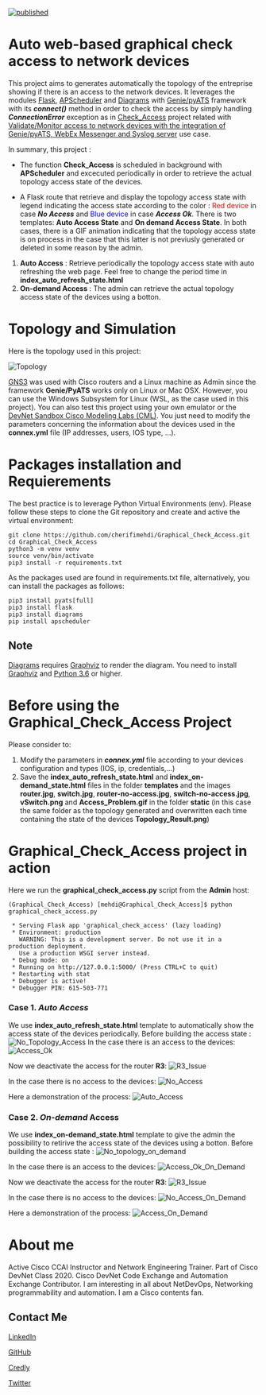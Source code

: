 [![published](https://static.production.devnetcloud.com/codeexchange/assets/images/devnet-published.svg)](https://developer.cisco.com/codeexchange/github/repo/cherifimehdi/Graphical_Check_Access)

# Auto web-based graphical check access to network devices

This project aims to generates automatically the topology of the entreprise showing if there is an access to the network devices. It leverages the modules [Flask](https://flask.palletsprojects.com/en/2.0.x/), [APScheduler](https://apscheduler.readthedocs.io/en/3.x/) and [Diagrams](https://diagrams.mingrammer.com/) with [Genie/pyATS](https://pubhub.devnetcloud.com/media/genie-docs/docs/cookbooks/index.html) framework with its ___connect()___ method in order to check the access by simply handling ___ConnectionError___ exception as in [Check_Access](https://developer.cisco.com/codeexchange/github/repo/cherifimehdi/Check_Access) project related with [Validate/Monitor access to network devices with the integration of Genie/pyATS, WebEx Messenger and Syslog server](https://developer.cisco.com/network-automation/detail/31f2a492-d5b7-11eb-95a0-c6918c6fb71b/) use case.

In summary, this project : 
- The function __Check_Access__ is scheduled in background with __APScheduler__ and excecuted periodically in order to retrieve the actual topology access state of the devices.

- A Flask route that retrieve and display the topology access state with legend indicating the access state according to the color : <span style="color:red">Red device</span> in case ___No Access___ and <span style="color:blue">Blue device</span> in case ___Access Ok___. There is two templates: __Auto Access State__ and __On demand Access State__. In both cases, there is a GIF animation indicating that the topology access state is on process in the case that this latter is not previusly generated or deleted in some reason by the admin.
1. __Auto Access__ : Retrieve periodically the topology access state with auto refreshing the web page. Feel free to change the period time in __index_auto_refresh_state.html__
2. __On-demand Access__ : The admin can retrieve the actual topology access state of the devices using a botton. 

# Topology and Simulation

Here is the topology used in this project:

![Topology](./Images/Topology.png)


[GNS3](https://gns3.com/) was used with Cisco routers and a Linux machine as Admin since the framework __Genie/PyATS__ works only on Linux or Mac OSX. However, you can use the Windows Subsystem for Linux (WSL, as the case used in this project). You can also test this project using your own emulator or the [DevNet Sandbox Cisco Modeling Labs (CML)](https://devnetsandbox.cisco.com/RM/Topology). You just need to modify the parameters concerning the information about the devices used in the __connex.yml__ file (IP addresses, users, IOS type, ...).

 
# Packages installation and Requierements

The best practice is to leverage Python Virtual Environments (env). Please follow these steps to clone the Git repository and create and active the virtual environment:

```
git clone https://github.com/cherifimehdi/Graphical_Check_Access.git
cd Graphical_Check_Access
python3 -m venv venv
source venv/bin/activate
pip3 install -r requirements.txt
```
   
As the packages used are found in requirements.txt file, alternatively, you can install the packages as follows:

```
pip3 install pyats[full]
pip3 install flask
pip3 install diagrams
pip install apscheduler
```
## Note
[Diagrams](https://diagrams.mingrammer.com/) requires  [Graphviz](https://graphviz.gitlab.io/) to render the diagram. You need to install [Graphviz](https://graphviz.gitlab.io/download/) and [Python 3.6](https://www.python.org/downloads/) or higher.

# Before using the Graphical_Check_Access Project

Please consider to:

1. Modify the parameters in ___connex.yml___ file according to your devices configuration and types (IOS, ip, credentials,...)
2. Save the __index_auto_refresh_state.html__ and __index_on-demand_state.html__ files in the folder __templates__ and the images __router.jpg__, __switch.jpg__, __router-no-access.jpg__, __switch-no-access.jpg__, __vSwitch.png__ and __Access_Problem.gif__ in the folder __static__ (in this case the same folder as the topology generated and overwritten each time containing the state of the devices __Topology_Result.png__)

# Graphical_Check_Access project in action

Here we run the __graphical_check_access.py__ script from the __Admin__ host:

```console
(Graphical_Check_Access) [mehdi@Graphical_Check_Access]$ python graphical_check_access.py

 * Serving Flask app 'graphical_check_access' (lazy loading)
 * Environment: production
   WARNING: This is a development server. Do not use it in a production deployment.
   Use a production WSGI server instead.
 * Debug mode: on
 * Running on http://127.0.0.1:5000/ (Press CTRL+C to quit)
 * Restarting with stat
 * Debugger is active!
 * Debugger PIN: 615-503-771
 ```
### Case 1. ___Auto Access___ 
 We use __index_auto_refresh_state.html__ template to automatically show the access state of the devices periodically.
 Before building the access state : ![No_Topology_Access](./Images/No_Topology_Access.png)
 In the case there is an access to the devices: ![Access_Ok](./Images/Access_Ok.png)

 Now we deactivate the access for the router __R3__: ![R3_Issue](./Images/R3_Issue.png)

 In the case there is no access to the devices: ![No_Access](./Images/No_Access.png)
 
 Here a demonstration of the process: ![Auto_Access](./Demo/Auto_Access.gif)

 ### Case 2. ___On-demand_ Access__
 We use __index_on-demand_state.html__ template to give the admin the possibility to retirive the access state of the devices using a botton.
 Before building the access state : ![No_topology_on_demand](./Images/No_topology_on_demand.png)

 In the case there is an access to the devices: ![Access_Ok_On_Demand](./Images/Access_Ok_On_Demand.png)

 Now we deactivate the access for the router __R3__: ![R3_Issue](./Images/R3_Issue.png)
 
 In the case there is no access to the devices: ![No_Access_On_Demand](./Images/No_Access_On_Demand.png)

 Here a demonstration of the process: ![Access_On_Demand](./Demo/Access_On_Demand.gif)
 


# About me

Active Cisco CCAI Instructor and Network Engineering Trainer. Part of Cisco DevNet Class 2020. Cisco DevNet Code Exchange and Automation Exchange Contributor.
I am interesting in all about NetDevOps, Networking programmability and automation. I am a Cisco contents fan.
## Contact Me

[LinkedIn](https://www.linkedin.com/in/mehdi-cherifi)

[GitHub](https://github.com/cherifimehdi)

[Credly](https://www.credly.com/users/mehdi-cherifi/badges)

[Twitter](https://twitter.com/LocketKeepsake)
